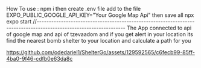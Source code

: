How To use :
npm i
then create .env file add to the file EXPO_PUBLIC_GOOGLE_API_KEY="Your Google Map Api"
then save all
npx expo start
//------------------------------------------------------------------------------------------------------------------
The App connected to api of google map and api of tzevaadom and if you get alert in your location its find the nearest bomb shelter to your location and calculate a path for you



https://github.com/odedariel1/ShelterGo/assets/129592565/c6fecb99-85ff-4ba0-9f46-cdfb0e63da8c

